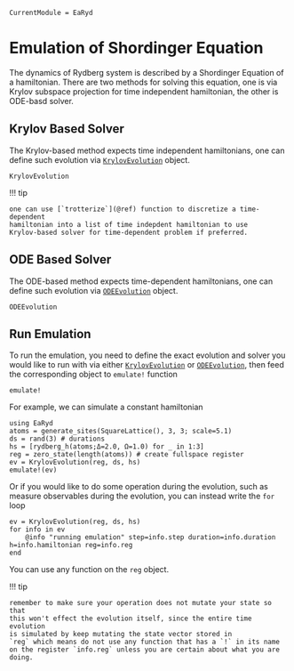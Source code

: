 ```@meta
CurrentModule = EaRyd
```

# Emulation of Shordinger Equation

The dynamics of Rydberg system is described by a Shordinger Equation
of a hamiltonian. There are two methods for solving this equation,
one is via Krylov subspace projection for time independent hamiltonian,
the other is ODE-basd solver.

## Krylov Based Solver

The Krylov-based method expects time independent hamiltonians, one can define such evolution via [`KrylovEvolution`](@ref) object.

```@docs
KrylovEvolution
```

!!! tip

    one can use [`trotterize`](@ref) function to discretize a time-dependent
    hamiltonian into a list of time indepdent hamiltonian to use 
    Krylov-based solver for time-dependent problem if preferred.

## ODE Based Solver

The ODE-based method expects time-dependent hamiltonians, one can define such evolution via [`ODEEvolution`](@ref) object.

```@docs
ODEEvolution
```

## Run Emulation

To run the emulation, you need to define the exact evolution and solver
you would like to run with via either [`KrylovEvolution`](@ref) or
[`ODEEvolution`](@ref), then feed the corresponding object to
`emulate!` function

```@docs
emulate!
```

For example, we can simulate a constant hamiltonian

```@repl evolution
using EaRyd
atoms = generate_sites(SquareLattice(), 3, 3; scale=5.1)
ds = rand(3) # durations
hs = [rydberg_h(atoms;Δ=2.0, Ω=1.0) for _ in 1:3]
reg = zero_state(length(atoms)) # create fullspace register
ev = KrylovEvolution(reg, ds, hs)
emulate!(ev)
```

Or if you would like to do some operation during the evolution,
such as measure observables during the evolution, you can instead
write the `for` loop

```@example evolution
ev = KrylovEvolution(reg, ds, hs)
for info in ev
    @info "running emulation" step=info.step duration=info.duration h=info.hamiltonian reg=info.reg
end
```

You can use any function on the `reg` object.

!!! tip

    remember to make sure your operation does not mutate your state so that
    this won't effect the evolution itself, since the entire time evolution
    is simulated by keep mutating the state vector stored in
    `reg` which means do not use any function that has a `!` in its name
    on the register `info.reg` unless you are certain about what you are
    doing.
